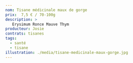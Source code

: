 ```yaml
---
nom: Tisane médicinale maux de gorge
prix:  7,5 € / 70-100g
description: >
   Erysimum Ronce Mauve Thym
producteur: Josie
contrats: tisanes
tags: 
  - santé
  - tisane
illustration: ./media/tisane-medicinale-maux-gorge.jpg
---
```


